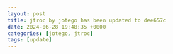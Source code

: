 ```yaml
---
layout: post
title: jtroc by jotego has been updated to dee657c
date: 2024-06-28 19:48:35 +0000
categories: [jotego, jtroc]
tags: [update]
---
```


